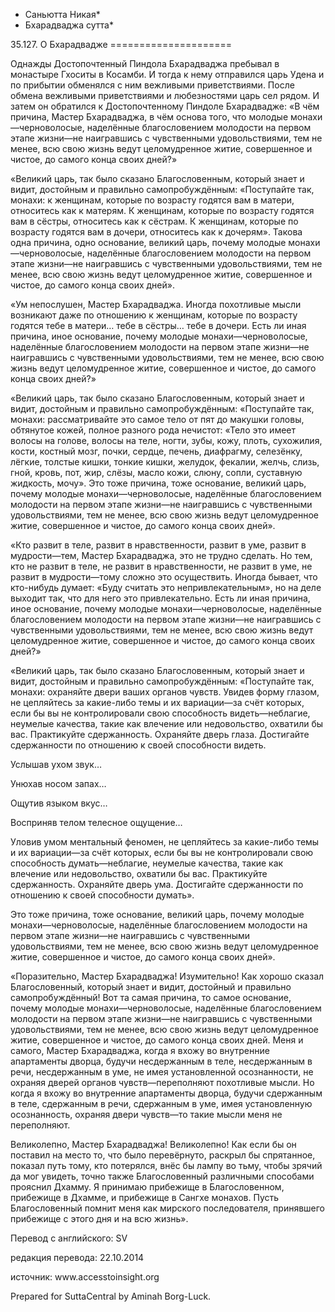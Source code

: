 * Саньютта Никая*
* Бхарадваджа сутта*

35\.127\. О Бхарадвадже
\=\=\=\=\=\=\=\=\=\=\=\=\=\=\=\=\=\=\=\=\=

Однажды Достопочтенный Пиндола Бхарадваджа пребывал в монастыре Гхоситы в Косамби\. И тогда к нему отправился царь Удена и по прибытии обменялся с ним вежливыми приветствиями\. После обмена вежливыми приветствиями и любезностями царь сел рядом\. И затем он обратился к Достопочтенному Пиндоле Бхарадвадже: «В чём причина, Мастер Бхарадваджа, в чём основа того, что молодые монахи—черноволосые, наделённые благословением молодости на первом этапе жизни—не наигравшись с чувственными удовольствиями, тем не менее, всю свою жизнь ведут целомудренное житие, совершенное и чистое, до самого конца своих дней?»

«Великий царь, так было сказано Благословенным, который знает и видит, достойным и правильно самопробуждённым: «Поступайте так, монахи: к женщинам, которые по возрасту годятся вам в матери, относитесь как к матерям\. К женщинам, которые по возрасту годятся вам в сёстры, относитесь как к сёстрам\. К женщинам, которые по возрасту годятся вам в дочери, относитесь как к дочерям»\. Такова одна причина, одно основание, великий царь, почему молодые монахи—черноволосые, наделённые благословением молодости на первом этапе жизни—не наигравшись с чувственными удовольствиями, тем не менее, всю свою жизнь ведут целомудренное житие, совершенное и чистое, до самого конца своих дней»\.

«Ум непослушен, Мастер Бхарадваджа\. Иногда похотливые мысли возникают даже по отношению к женщинам, которые по возрасту годятся тебе в матери… тебе в сёстры… тебе в дочери\. Есть ли иная причина, иное основание, почему молодые монахи—черноволосые, наделённые благословением молодости на первом этапе жизни—не наигравшись с чувственными удовольствиями, тем не менее, всю свою жизнь ведут целомудренное житие, совершенное и чистое, до самого конца своих дней?»

«Великий царь, так было сказано Благословенным, который знает и видит, достойным и правильно самопробуждённым: «Поступайте так, монахи: рассматривайте это самое тело от пят до макушки головы, обтянутое кожей, полное разного рода нечистот: «Тело это имеет волосы на голове, волосы на теле, ногти, зубы, кожу, плоть, сухожилия, кости, костный мозг, почки, сердце, печень, диафрагму, селезёнку, лёгкие, толстые кишки, тонкие кишки, желудок, фекалии, желчь, слизь, гной, кровь, пот, жир, слёзы, масло кожи, слюну, сопли, суставную жидкость, мочу»\. Это тоже причина, тоже основание, великий царь, почему молодые монахи—черноволосые, наделённые благословением молодости на первом этапе жизни—не наигравшись с чувственными удовольствиями, тем не менее, всю свою жизнь ведут целомудренное житие, совершенное и чистое, до самого конца своих дней»\.

«Кто развит в теле, развит в нравственности, развит в уме, развит в мудрости—тем, Мастер Бхарадваджа, это не трудно сделать\. Но тем, кто не развит в теле, не развит в нравственности, не развит в уме, не развит в мудрости—тому сложно это осуществить\. Иногда бывает, что кто\-нибудь думает: «Буду считать это непривлекательным», но на деле выходит так, что для него это привлекательно\. Есть ли иная причина, иное основание, почему молодые монахи—черноволосые, наделённые благословением молодости на первом этапе жизни—не наигравшись с чувственными удовольствиями, тем не менее, всю свою жизнь ведут целомудренное житие, совершенное и чистое, до самого конца своих дней?»

«Великий царь, так было сказано Благословенным, который знает и видит, достойным и правильно самопробуждённым: «Поступайте так, монахи: охраняйте двери ваших органов чувств\. Увидев форму глазом, не цепляйтесь за какие\-либо темы и их вариации—за счёт которых, если бы вы не контролировали свою способность видеть—неблагие, неумелые качества, такие как влечение или недовольство, охватили бы вас\. Практикуйте сдержанность\. Охраняйте дверь глаза\. Достигайте сдержанности по отношению к своей способности видеть\.

Услышав ухом звук…

Унюхав носом запах…

Ощутив языком вкус…

Восприняв телом телесное ощущение…

Уловив умом ментальный феномен, не цепляйтесь за какие\-либо темы и их вариации—за счёт которых, если бы вы не контролировали свою способность думать—неблагие, неумелые качества, такие как влечение или недовольство, охватили бы вас\. Практикуйте сдержанность\. Охраняйте дверь ума\. Достигайте сдержанности по отношению к своей способности думать»\.

Это тоже причина, тоже основание, великий царь, почему молодые монахи—черноволосые, наделённые благословением молодости на первом этапе жизни—не наигравшись с чувственными удовольствиями, тем не менее, всю свою жизнь ведут целомудренное житие, совершенное и чистое, до самого конца своих дней»\.

«Поразительно, Мастер Бхарадваджа\! Изумительно\! Как хорошо сказал Благословенный, который знает и видит, достойный и правильно самопробуждённый\! Вот та самая причина, то самое основание, почему молодые монахи—черноволосые, наделённые благословением молодости на первом этапе жизни—не наигравшись с чувственными удовольствиями, тем не менее, всю свою жизнь ведут целомудренное житие, совершенное и чистое, до самого конца своих дней\. Меня и самого, Мастер Бхарадваджа, когда я вхожу во внутренние апартаменты дворца, будучи несдержанным в теле, несдержанным в речи, несдержанным в уме, не имея установленной осознанности, не охраняя дверей органов чувств—переполняют похотливые мысли\. Но когда я вхожу во внутренние апартаменты дворца, будучи сдержанным в теле, сдержанным в речи, сдержанным в уме, имея установленную осознанность, охраняя двери чувств—то такие мысли меня не переполняют\.

Великолепно, Мастер Бхарадваджа\! Великолепно\! Как если бы он поставил на место то, что было перевёрнуто, раскрыл бы спрятанное, показал путь тому, кто потерялся, внёс бы лампу во тьму, чтобы зрячий да мог увидеть, точно также Благословенный различными способами прояснил Дхамму\. Я принимаю прибежище в Благословенном, прибежище в Дхамме, и прибежище в Сангхе монахов\. Пусть Благословенный помнит меня как мирского последователя, принявшего прибежище с этого дня и на всю жизнь»\.

Перевод с английского: SV

редакция перевода: 22\.10\.2014

источник: www\.accesstoinsight\.org

Prepared for SuttaCentral by Aminah Borg\-Luck\.